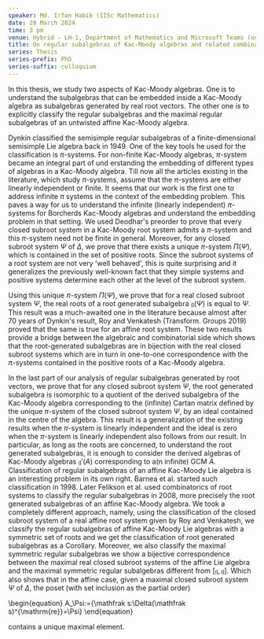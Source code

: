 ```yaml
---
speaker: Md. Irfan Habib (IISc Mathematics)
date: 28 March 2024
time: 3 pm
venue: Hybrid - LH-1, Department of Mathematics and Microsoft Teams (online) 
title: On regular subalgebras of Kac-Moody algebras and related combinatorics
series: Thesis
series-prefix: PhD
series-suffix: colloquium
---
```


In this thesis, we study two aspects of Kac-Moody algebras. One is to understand the subalgebras that can be embedded inside a Kac-Moody algebra as subalgebras
generated by real root vectors. The other one is to explicitly classify the regular subalgebras and the maximal regular subalgebras of an untwisted affine Kac-Moody algebra.

Dynkin classified the semisimple regular subalgebras of a finite-dimensional semisimple Lie algebra back in $1949.$ One of the key tools he used for the classification is
$\pi$-systems. For non-finite Kac-Moody algebras, $\pi$-system became an integral part of und erstanding the embedding of different types of algebras in a Kac-Moody algebra.
Till now all the articles existing in the literature, which study $\pi$-systems, assume that the $\pi$-systems are either linearly independent or finite. It seems that our
work is the first one to address infinite $\pi$ systems in the context of the embedding problem. This paves a way for us to understand the infinite (linearly independent)
$\pi$-systems for Borcherds Kac-Moody algebras and understand the embedding problem in that setting. We used Deodhar's preorder to prove that every closed subroot system
in a Kac-Moody root system admits a $\pi$-system and this $\pi$-system need not be finite in general. Moreover, for any closed subroot system $\Psi$ of $\Delta,$ we prove
that there exists a unique $\pi$-system $\Pi(\Psi),$ which is contained in the set of positive roots. Since the subroot systems of a root system are not very 'well behaved',
this is quite surprising and it generalizes the previously well-known fact that they simple systems and positive systems determine each other at the level of the subroot system.

Using this unique $\pi$-system $\Pi(\Psi)$, we prove that for a real closed subroot system $\Psi,$ the real roots of a root generated subalgebra $\mathfrak g(\Psi)$ is equal to $\Psi$.
This result was a much-awaited one in the literature because almost after $70$ years of Dynkin's result, Roy and Venkatesh (Transform. Groups 2019) proved that the same is true
for an affine root system. These two results provide a bridge between the algebraic and combinatorial side which shows that the root-generated subalgebras are in bijection with
the real closed subroot systems which are in turn in one-to-one correspondence with the $\pi$-systems contained in the positive roots of a Kac-Moody algebra.

In the last part of our analysis of regular subalgebras generated by root vectors, we prove that for any closed subroot system $\Psi,$ the root generated subalgebra is isomorphic
to a quotient of the derived subalgebra of the Kac-Moody algebra corresponding to the (infinite) Cartan matrix defined by the unique $\pi$-system of the closed subroot system
$\Psi,$ by an ideal contained in the centre of the algebra. This result is a generalization of the existing results when the $\pi$-system is linearly independent and the ideal is
zero when the $\pi$-system is linearly independent also follows from our result. In particular, as long as the roots are concerned, to understand the root generated subalgebras,
it is enough to consider the derived algebras of Kac-Moody algebras $\mathfrak g'(A)$ corresponding to a(n infinite) GCM $A.$ Classification of regular subalgebras of an affine Kac-Moody
Lie algebra is an interesting problem in its own right. Barnea et al. started such classification in $1998.$ Later Felikson et al. used combinatorics of root systems to classify the
regular subalgebras in 2008, more precisely the root generated subalgebras of an affine Kac-Moody algebra. We took a completely different approach, namely, using the classification of
the closed subroot system of a real affine root system given by Roy and Venkatesh, we classify the regular subalgebras of affine Kac-Moody Lie algebras with a symmetric set of roots
and we get the classification of root generated subalgebras as a Corollary. Moreover, we also classify the maximal symmetric regular subalgebras we show a bijective correspondence
between the maximal real closed subroot systems of the affine Lie algebra and the maximal symmetric regular subalgebras different from $[\mathfrak g,\mathfrak g].$ Which also shows
that in the affine case, given a maximal closed subroot system $\Psi$ of $\Delta,$ the poset (with set inclusion as the partial order)

\begin{equation}
A_\Psi:=\{\mathfrak s:\Delta(\mathfrak s)^{\mathrm{re}}=\Psi\}
\end{equation}

contains a unique maximal element.
